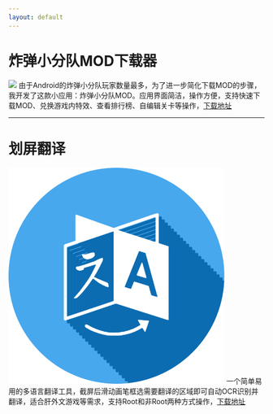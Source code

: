 ```yaml
---
layout: default
---
```


# 炸弹小分队MOD下载器

![](https://superdeva.info/bs/usr/uploads/2017/08/165743130.png)
由于Android的炸弹小分队玩家数量最多，为了进一步简化下载MOD的步骤，我开发了这款小应用：炸弹小分队MOD。应用界面简洁，操作方便，支持快速下载MOD、兑换游戏内特效、查看排行榜、自编辑关卡等操作，[下载地址](http://bomb-1252110969.coscd.myqcloud.com/modapp/app-release.apk)

---

# 划屏翻译

![](res/img/screen_translator.png)
一个简单易用的多语言翻译工具，截屏后滑动画笔框选需要翻译的区域即可自动OCR识别并翻译，适合肝外文游戏等需求，支持Root和非Root两种方式操作，[下载地址](http://bomb-1252110969.coscd.myqcloud.com/modapp/screen_translator_v1.2.apk)
